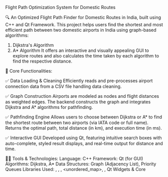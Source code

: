 Flight Path Optimization System for Domestic Routes 

 🔍 An Optimized Flight Path Finder for Domestic Routes in India, built using C++ and Qt Framework. This project helps users find the shortest and most efficient path between two domestic airports in India using graph-based algorithms:
1) Dijkstra's Algorithm
2) A* Algorithm
It offers an interactive and visually appealing GUI to explore routes and also calculates the time taken by each algorithm to find the respective distance.

🧠 Core Functionalities:

✅ Data Loading & Cleaning
 Efficiently reads and pre-processes airport connection data from a CSV file handling data cleaning.
 
✅ Graph Construction
 Airports are modeled as nodes and flight distances as weighted edges. The backend constructs the graph and integrates Dijkstra and A* algorithms for pathfinding.
 
✅ Pathfinding Engine
 Allows users to choose between Dijkstra or A* to find the shortest route between two airports (via IATA code or full name). Returns the optimal path, total distance (in km), and execution time (in ms).
 
✅ Interactive GUI
 Developed using Qt, featuring intuitive search boxes with auto-complete, styled result displays, and real-time output for distance and time.

👨‍💻 Tools & Technologies:
Language: C++
Framework: Qt (for GUI)
Algorithms: Dijkstra, A*
Data Structures: Graph (Adjacency List), Priority Queues
Libraries Used: <iostream>, <fstream>, <sstream>, <unordered_map>, <queue>, Qt Widgets & Core
